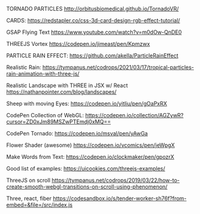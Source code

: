 TORNADO PARTICLES
http://orbitusbiomedical.github.io/TornadoVR/

CARDS:
https://redstapler.co/css-3d-card-design-rgb-effect-tutorial/

GSAP Flying Text
https://www.youtube.com/watch?v=m0dOw-QnDE0

THREEJS Vortex
https://codepen.io/jimeast/pen/Kpmzwx

PARTICLE RAIN EFFECT:
https://github.com/akella/ParticleRainEffect

Realistic Rain:
https://tympanus.net/codrops/2021/03/17/tropical-particles-rain-animation-with-three-js/

Realistic Landscape with THREE in JSX w/ React
https://nathanpointer.com/blog/landscapes/

Sheep with moving Eyes:
https://codepen.io/yitliu/pen/gOaPxRX

CodePen Collection of WebGL:
https://codepen.io/collection/AGZywR?cursor=ZD0xJm89MSZwPTEmdj0xMQ==

CodePen Tornado:
https://codepen.io/msval/pen/yAwGa

Flower Shader (awesome)
https://codepen.io/vcomics/pen/jeWpgX

Make Words from Text:
https://codepen.io/clockmaker/pen/gpozrX

Good list of examples:
https://uicookies.com/threejs-examples/

ThreeJS on scroll
https://tympanus.net/codrops/2019/03/22/how-to-create-smooth-webgl-transitions-on-scroll-using-phenomenon/

Three, react, fiber
https://codesandbox.io/s/tender-worker-sh76f?from-embed=&file=/src/index.js
